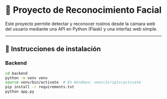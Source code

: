 # 🎯 Proyecto de Reconocimiento Facial

Este proyecto permite detectar y reconocer rostros desde la cámara web del usuario mediante una API en Python (Flask) y una interfaz web simple.

---

## 🚀 Instrucciones de instalación

### Backend

```bash
cd backend
python -m venv venv
source venv/bin/activate  # En Windows: venv\Scripts\activate
pip install -r requirements.txt
python app.py